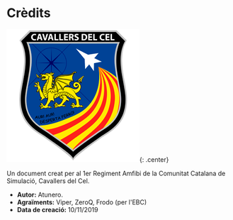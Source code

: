 # Crèdits

![image](../../_imatges/cc_escut_final_300_300.png){: .center}

Un document creat per al 1er Regiment Amfibi de la Comunitat Catalana de Simulació, Cavallers del Cel.

* **Autor:** Atunero.
* **Agraïments:** Viper, ZeroQ, Frodo (per l'EBC)
* **Data de creació:** 10/11/2019
